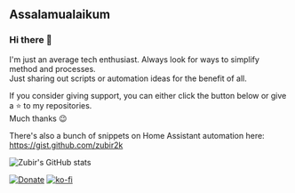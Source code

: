 ## Assalamualaikum
### Hi there 👋

I'm just an average tech enthusiast. Always look for ways to simplify method and processes.\
Just sharing out scripts or automation ideas for the benefit of all.

If you consider giving support, you can either click the button below or give a ⭐ to my repositories.\
Much thanks 😉

There's also a bunch of snippets on Home Assistant automation here:\
https://gist.github.com/zubir2k

![Zubir's GitHub stats](https://github-readme-stats.vercel.app/api?username=zubir2k&theme=vue-dark&show_icons=true)

[![Donate](https://img.shields.io/badge/Buy%20me%20a%20coffee-%23d32f2f?logo=buy-me-a-coffee&style=flat&logoColor=white)](https://www.buymeacoffee.com/zubirjamal)
[![ko-fi](https://img.shields.io/badge/donate-Coffee-yellow.svg)](https://zubirco.de/fpx)

<!--
![visitors](https://visitor-badge.glitch.me/badge?page_id=zubir2k.zubir2k.visitor-badge) 
**zubir2k/zubir2k** is a ✨ _special_ ✨ repository because its `README.md` (this file) appears on your GitHub profile.

Here are some ideas to get you started:

- 🔭 I’m currently working on ...
- 🌱 I’m currently learning ...
- 👯 I’m looking to collaborate on ...
- 🤔 I’m looking for help with ...
- 💬 Ask me about ...
- 📫 How to reach me: ...
- 😄 Pronouns: ...
- ⚡ Fun fact: ...
-->
